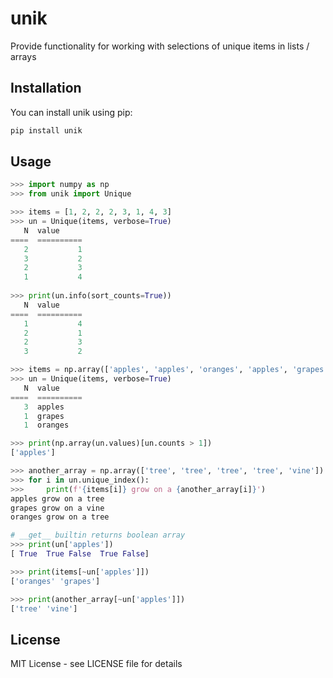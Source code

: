 # unik

Provide functionality for working with selections of unique items in lists / arrays

## Installation

You can install unik using pip:

```bash
pip install unik
```

## Usage

```python
>>> import numpy as np
>>> from unik import Unique

>>> items = [1, 2, 2, 2, 3, 1, 4, 3]
>>> un = Unique(items, verbose=True)
   N  value     
====  ==========
   2           1
   3           2
   2           3
   1           4
  
>>> print(un.info(sort_counts=True))
   N  value     
====  ==========
   1           4
   2           1
   2           3
   3           2

>>> items = np.array(['apples', 'apples', 'oranges', 'apples', 'grapes'])
>>> un = Unique(items, verbose=True)
   N  value     
====  ==========
   3  apples    
   1  grapes    
   1  oranges   

>>> print(np.array(un.values)[un.counts > 1])
['apples']

>>> another_array = np.array(['tree', 'tree', 'tree', 'tree', 'vine'])
>>> for i in un.unique_index():
>>>     print(f'{items[i]} grow on a {another_array[i]}')
apples grow on a tree
grapes grow on a vine
oranges grow on a tree

# __get__ builtin returns boolean array
>>> print(un['apples'])
[ True  True False  True False]

>>> print(items[~un['apples']])
['oranges' 'grapes']

>>> print(another_array[~un['apples']])
['tree' 'vine']

```

## License

MIT License - see LICENSE file for details
